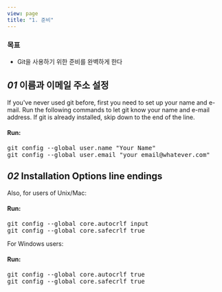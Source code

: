 ```yaml
---
view: page
title: "1. 준비"
---
```


<h3>목표</h3>

<ul><li>Git을 사용하기 위한 준비를 완벽하게 한다</li></ul>

<h2><em>01</em> 이름과 이메일 주소 설정</h2>

<p>If you've never used git before, first you need to set up your name and e-mail. Run the following commands to let git know your name and e-mail address. If git is already installed, skip down to the end of the line.</p>

<h4 class="h4-pre">Run:</h4>

<pre class="instructions">git config --global user.name "Your Name"
git config --global user.email "your_email@whatever.com"</pre>

<h2><em>02</em> Installation Options line endings</h2>

<p>Also, for users of Unix/Mac:</p>

<h4 class="h4-pre">Run:</h4>

<pre class="instructions">git config --global core.autocrlf input
git config --global core.safecrlf true</pre>

<p>For Windows users:</p>

<h4 class="h4-pre">Run:</h4>

<pre class="instructions">git config --global core.autocrlf true
git config --global core.safecrlf true</pre>
